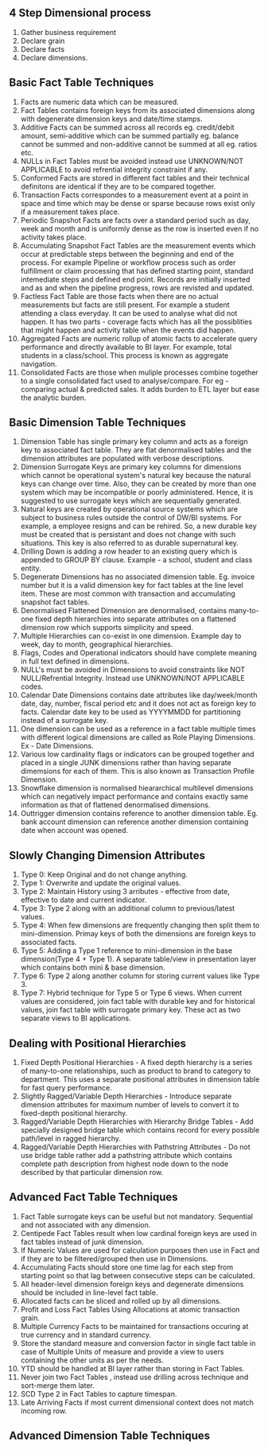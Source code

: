 ## 4 Step Dimensional process

1. Gather business requirement
2. Declare grain
3. Declare facts
4. Declare dimensions.

## Basic Fact Table Techniques

1. Facts are numeric data which can be measured.
2. Fact Tables contains foreign keys from its associated dimensions along with degenerate dimension keys and date/time stamps.
3. Additive Facts can be summed across all records eg. credit/debit amount, semi-additive which can be summed partially eg. balance cannot be summed and non-additive cannot be summed at all eg. ratios etc.
4. NULLs in Fact Tables must be avoided instead use UNKNOWN/NOT APPLICABLE to avoid refrential integrity constraint if any.
5. Conformed Facts are stored in different fact tables and their technical definitons are identical if they are to be compared together.
6. Transaction Facts correspondes to a measurement event at a point in space and time which may be dense or sparse because rows exist only if a measurement takes place.
7. Periodic Snapshot Facts are facts over a standard period such as day, week and month and is uniformly dense as the row is inserted even if no activity takes place.
8. Accumulating Snapshot Fact Tables are the measurement events which occur at predictable steps between the beginning and end of the process. For example Pipeline or workflow process such as order fulfillment or claim processing that has defined starting point, standard intemediate steps and defined end point. Records are initially inserted and as and when the pipeline progress, rows are revisted and updated.
9. Factless Fact Table are those facts when there are no actual measurements but facts are still present. For example a student attending a class everyday. It can be used to analyse what did not happen. It has two parts - coverage facts which has all the possiblities that might happen and activity table when the events did happen.
10. Aggregated Facts are numeric rollup of atomic facts to accelerate query performance and directly available to BI layer. For example, total students in a class/school. This process is known as aggregate navigation.
11. Consolidated Facts are those when muliple processes combine together to a single consolidated fact used to analyse/compare. For eg - comparing actual & predicted sales. It adds burden to ETL layer but ease the analytic burden.

## Basic Dimension Table Techniques

1. Dimension Table has single primary key column and acts as a foreign key to associated fact table. They are flat denormalised tables and the dimension attributes are populated with verbose descriptions.
2. Dimension Surrogate Keys are primary key columns for dimensions which cannot be operational system's natural key because the natural keys can change over time. Also, they can be created by more than one system which may be incompatible or poorly administered. Hence, it is suggested to use surrogate keys which are sequentially generated.
3. Natural keys are created by operational source systems which are subject to business rules outside the control of DW/BI systems. For example, a employee resigns and can be rehired. So, a new durable key must be created that is persistant and does not change with such situations. This key is also referred to as durable supernatural key.
4. Drilling Down is adding a row header to an existing query which is appended to GROUP BY clause. Example - a school, student and class entity.
5. Degenerate Dimensions has no associated dimension table. Eg. invoice number but it is a valid dimension key for fact tables at the line level item. These are most common with transaction and accumulating snapshot fact tables.
6. Denormalised Flattened Dimension are denormalised, contains many-to-one fixed depth hierarchies into separate attributes on a flattened dimension row which supports simplicity and speed.
7. Multiple Hierarchies can co-exist in one dimension. Example day to week, day to month, geographical hierarchies.
8. Flags, Codes and Operational indicators should have complete meaning in full text defined in dimensions.
9. NULL's must be avoided in Dimensions to avoid constraints like NOT NULL/Refrential Integrity. Instead use UNKNOWN/NOT APPLICABLE codes.
10. Calendar Date Dimensions contains date attributes like day/week/month date, day, number, fiscal period etc and it does not act as foreign key to facts. Calendar date key to be used as YYYYMMDD for partitioning instead of a surrogate key.
11. One dimension can be used as a reference in a fact table multiple times with different logical dimensions are called as Role Playing Dimensions. Ex - Date Dimensions.
12. Various low cardinality flags or indicators can be grouped together and placed in a single JUNK dimensions rather than having separate dimemsions for each of them. This is also known as Transaction Profile Dimension.
13. Snowflake dimension is normalised hieararchical multilevel dimensions which can negatively impact performance and contains exactly same information as that of flattened denormalised dimensions.
14. Outtrigger dimension contains reference to another dimension table. Eg. bank account dimension can reference another dimension containing date when account was opened.

## Slowly Changing Dimension Attributes

1. Type 0: Keep Original and do not change anything.
2. Type 1: Overwrite and update the original values.
3. Type 2: Maintain History using 3 arributes - effective from date, effective to date and current indicator.
4. Type 3: Type 2 along with an additional column to previous/latest values.
5. Type 4: When few dimensions are frequently changing then split them to mini-dimension. Primay keys of both the dimensions are foreign keys to associated facts.
6. Type 5: Adding a Type 1 reference to mini-dimension in the base dimension(Type 4 + Type 1). A separate table/view in presentation layer which contains both mini & base dimension.
7. Type 6: Type 2 along another column for storing current values like Type 3.
8. Type 7: Hybrid technique for Type 5 or Type 6 views. When current values are considered, join fact table with durable key and for historical values, join fact table with surrogate primary key. These act as two separate views to BI applications.

## Dealing with Positional Hierarchies

1. Fixed Depth Positional Hierarchies - A fixed depth hierarchy is a series of many-to-one relationships, such as product to brand to category to department. This uses a separate positional attributes in dimension table for fast query performance.
2. Slightly Ragged/Variable Depth Hierarchies - Introduce separate dimension attributes for maximum number of levels to convert it to fixed-depth positional hierarchy.
3. Ragged/Variable Depth Hierarchies with Hierarchy Bridge Tables - Add specially designed bridge table which contains record for every possible path/level in ragged hierarchy.
4. Ragged/Variable Depth Hierarchies with Pathstring Attributes - Do not use bridge table rather add a pathstring attribute which contains complete path description from highest node down to the node described by that particular dimension row.

## Advanced Fact Table Techniques

1. Fact Table surrogate keys can be useful but not mandatory. Sequential and not associated with any dimension.
2. Centipede Fact Tables result when low cardinal foreign keys are used in fact tables instead of junk dimension. 
3. If Numeric Values are used for calculation purposes then use in Fact and if they are to be filtered/grouped then use in Dimensions.
4. Accumulating Facts should store one time lag for each step from starting point so that lag between consecutive steps can be calculated.
5. All header-level dimension foreign keys and degenerate dimensions should be included in line-level fact table.
6. Allocated facts can be sliced and rolled up by all dimensions.
7. Profit and Loss Fact Tables Using Allocations at atomic transaction grain.
8. Multiple Currency Facts to be maintained for transactions occuring at true currency and in standard currency.
9. Store the standard measure and conversion factor in single fact table in case of Multiple Units of measure and provide a view to users containing the other units as per the needs.
10. YTD should be handled at BI layer rather than storing in Fact Tables.
11. Never join two Fact Tables , instead use drilling across technique and sort-merge them later.
12. SCD Type 2 in Fact Tables to capture timespan.
13. Late Arriving Facts if most current dimensional context does not match incoming row.

## Advanced Dimension Table Techniques

